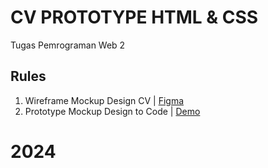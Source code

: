 # CV PROTOTYPE HTML & CSS

Tugas Pemrograman Web 2

## Rules
1. Wireframe Mockup Design CV | [Figma](https://www.figma.com/file/tH0vEkqXzWDnlsO4iCXZm5/Wireframe---CV?type=design&node-id=1%3A4&mode=design&t=89wWUG2oBk0TKCJ7-1)
2. Prototype Mockup Design to Code | [Demo](https://nicetryandika.github.io/cv-prototype/)

# 2024
